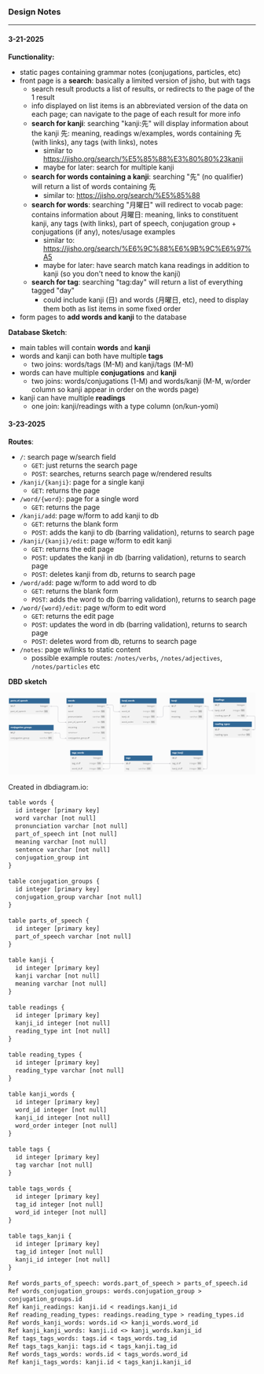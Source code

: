 ### Design Notes

---

#### 3-21-2025

**Functionality:**

- static pages containing grammar notes (conjugations, particles, etc)
- front page is a **search**: basically a limited version of jisho, but with tags
  - search result products a list of results, or redirects to the page of the 1 result
  - info displayed on list items is an abbreviated version of the data on each page; can navigate to the page of each result for more info
  - **search for kanji**: searching "kanji:先" will display information about the kanji 先: meaning, readings w/examples, words containing 先 (with links), any tags (with links), notes
    - similar to https://jisho.org/search/%E5%85%88%E3%80%80%23kanji
    - maybe for later: search for multiple kanji
  - **search for words containing a kanji**: searching "先" (no qualifier) will return a list of words containing 先 
    - similar to: https://jisho.org/search/%E5%85%88
  - **search for words**: searching "月曜日" will redirect to vocab page: contains information about 月曜日: meaning, links to constituent kanji, any tags (with links), part of speech, conjugation group + conjugations (if any), notes/usage examples
    - similar to: https://jisho.org/search/%E6%9C%88%E6%9B%9C%E6%97%A5
    - maybe for later: have search match kana readings in addition to kanji (so you don't need to know the kanji)
  - **search for tag**: searching "tag:day" will return a list of everything tagged "day"
    - could include kanji (日) and words (月曜日, etc), need to display them both as list items in some fixed order 
- form pages to **add words and kanji** to the database

**Database Sketch**:

- main tables will contain **words** and **kanji**
- words and kanji can both have multiple **tags**
  - two joins: words/tags (M-M) and kanji/tags (M-M)
- words can have multiple **conjugations** and **kanji**
  - two joins: words/conjugations (1-M) and words/kanji (M-M, w/order column so kanji appear in order on the words page)
- kanji can have multiple **readings**
  - one join: kanji/readings with a type column (on/kun-yomi)

#### 3-23-2025

**Routes**:

- `/`: search page w/search field
  - `GET`: just returns the search page
  - `POST`: searches, returns search page w/rendered results
- `/kanji/{kanji}`: page for a single kanji
  - `GET`: returns the page
- `/word/{word}`: page for a single word
  - `GET`: returns the page
- `/kanji/add`: page w/form to add kanji to db
  - `GET`: returns the blank form
  - `POST`: adds the kanji to db (barring validation), returns to search page
- `/kanji/{kanji}/edit`: page w/form to edit kanji
  - `GET`: returns the edit page
  - `POST`: updates the kanji in db (barring validation), returns to search page
  - `POST`: deletes kanji from db, returns to search page
- `/word/add`: page w/form to add word to db
  - `GET`: returns the blank form
  - `POST`: adds the word to db (barring validation), returns to search page
- `/word/{word}/edit`: page w/form to edit word
  - `GET`: returns the edit page
  - `POST`: updates the word in db (barring validation), returns to search page
  - `POST`: deletes word from db, returns to search page
- `/notes`: page w/links to static content
  - possible example routes: `/notes/verbs`, `/notes/adjectives`, `/notes/particles` etc

**DBD sketch**

![dbd sketch](/dbd.png)

Created in dbdiagram.io:

```
table words {
  id integer [primary key]
  word varchar [not null]
  pronunciation varchar [not null]
  part_of_speech int [not null]
  meaning varchar [not null]
  sentence varchar [not null]
  conjugation_group int
}

table conjugation_groups {
  id integer [primary key]
  conjugation_group varchar [not null]
}

table parts_of_speech {
  id integer [primary key]
  part_of_speech varchar [not null]
}

table kanji {
  id integer [primary key]
  kanji varchar [not null]
  meaning varchar [not null]
}

table readings {
  id integer [primary key]
  kanji_id integer [not null]
  reading_type int [not null]
}

table reading_types {
  id integer [primary key]
  reading_type varchar [not null]
}

table kanji_words {
  id integer [primary key]
  word_id integer [not null]
  kanji_id integer [not null]
  word_order integer [not null]
}

table tags {
  id integer [primary key]
  tag varchar [not null]
}

table tags_words {
  id integer [primary key]
  tag_id integer [not null]
  word_id integer [not null]
}

table tags_kanji {
  id integer [primary key]
  tag_id integer [not null]
  kanji_id integer [not null]
}

Ref words_parts_of_speech: words.part_of_speech > parts_of_speech.id
Ref words_conjugation_groups: words.conjugation_group > conjugation_groups.id
Ref kanji_readings: kanji.id < readings.kanji_id 
Ref reading_reading_types: readings.reading_type > reading_types.id
Ref words_kanji_words: words.id <> kanji_words.word_id
Ref kanji_kanji_words: kanji.id <> kanji_words.kanji_id
Ref tags_tags_words: tags.id < tags_words.tag_id
Ref tags_tags_kanji: tags.id < tags_kanji.tag_id
Ref words_tags_words: words.id < tags_words.word_id
Ref kanji_tags_words: kanji.id < tags_kanji.kanji_id
```